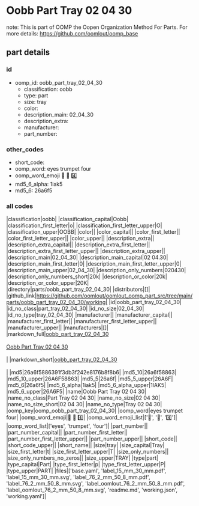# Oobb Part Tray 02 04 30  

note: This is part of OOMP the Oopen Organization Method For Parts. For more details: https://github.com/oomlout/oomp_base

##  part details





### id
* oomp_id: oobb_part_tray_02_04_30
  * classification: oobb
  * type: part
  * size: tray
  * color: 
  * description_main: 02_04_30
  * description_extra: 
  * manufacturer: 
  * part_number: 

### other_codes
* short_code: 
* oomp_word: eyes trumpet four
* oomp_word_emoji :eyes: :trumpet: :four:
* md5_6_alpha: 1iak5
* md5_6: 26a6f5

### all codes 
|classification|oobb|
|classification_capital|Oobb|
|classification_first_letter|o|
|classification_first_letter_upper|O|
|classification_upper|OOBB|
|color||
|color_capital||
|color_first_letter||
|color_first_letter_upper||
|color_upper||
|description_extra||
|description_extra_capital||
|description_extra_first_letter||
|description_extra_first_letter_upper||
|description_extra_upper||
|description_main|02_04_30|
|description_main_capital|02 04.30|
|description_main_first_letter|0|
|description_main_first_letter_upper|0|
|description_main_upper|02_04_30|
|description_only_numbers|020430|
|description_only_numbers_short|20k|
|description_or_color|20k|
|description_or_color_upper|20K|
|directory|parts/oobb_part_tray_02_04_30|
|distributors|[]|
|github_link|https://github.com/oomlout/oomlout_oomp_part_src/tree/main/parts/oobb_part_tray_02_04_30/working|
|id|oobb_part_tray_02_04_30|
|id_no_class|part_tray_02_04_30|
|id_no_size|02_04_30|
|id_no_type|tray_02_04_30|
|manufacturer||
|manufacturer_capital||
|manufacturer_first_letter||
|manufacturer_first_letter_upper||
|manufacturer_upper||
|manufacturers|[]|
|markdown_full|[oobb_part_tray_02_04_30](https://github.com/oomlout/oomlout_oomp_part_src/tree/main/parts/oobb_part_tray_02_04_30/working)<br>[](https://github.com/oomlout/oomlout_oomp_part_src/tree/main/parts/oobb_part_tray_02_04_30/working)<br>[Oobb Part Tray 02 04 30](https://github.com/oomlout/oomlout_oomp_part_src/tree/main/parts/oobb_part_tray_02_04_30/working)<br><br>|
|markdown_short|[oobb_part_tray_02_04_30](https://github.com/oomlout/oomlout_oomp_part_src/tree/main/parts/oobb_part_tray_02_04_30/working)<br><br>|
|md5|26a6f5886391f3db3f242e8176b8f8b6|
|md5_10|26a6f58863|
|md5_10_upper|26A6F58863|
|md5_5|26a6f|
|md5_5_upper|26A6F|
|md5_6|26a6f5|
|md5_6_alpha|1iak5|
|md5_6_alpha_upper|1IAK5|
|md5_6_upper|26A6F5|
|name|Oobb Part Tray 02 04 30|
|name_no_class|Part Tray 02 04 30|
|name_no_size|02 04 30|
|name_no_size_short|02 04 30|
|name_no_type|Tray 02 04 30|
|oomp_key|oomp_oobb_part_tray_02_04_30|
|oomp_word|eyes trumpet four|
|oomp_word_emoji|:eyes: :trumpet: :four:|
|oomp_word_emoji_list|[':eyes:', ':trumpet:', ':four:']|
|oomp_word_list|['eyes', 'trumpet', 'four']|
|part_number||
|part_number_capital||
|part_number_first_letter||
|part_number_first_letter_upper||
|part_number_upper||
|short_code||
|short_code_upper||
|short_name||
|size|tray|
|size_capital|Tray|
|size_first_letter|t|
|size_first_letter_upper|T|
|size_only_numbers||
|size_only_numbers_no_zeros||
|size_upper|TRAY|
|type|part|
|type_capital|Part|
|type_first_letter|p|
|type_first_letter_upper|P|
|type_upper|PART|
|files|['base.yaml', 'label_15_mm_30_mm.pdf', 'label_15_mm_30_mm.svg', 'label_76_2_mm_50_8_mm.pdf', 'label_76_2_mm_50_8_mm.svg', 'label_oomlout_76_2_mm_50_8_mm.pdf', 'label_oomlout_76_2_mm_50_8_mm.svg', 'readme.md', 'working.json', 'working.yaml']|
